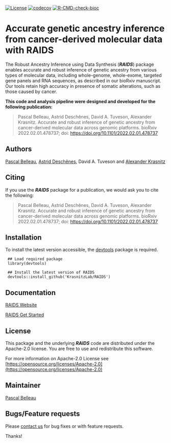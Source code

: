 <!-- badges: start -->
[![License](https://img.shields.io/badge/License-Apache_2.0-blue.svg)](https://opensource.org/licenses/Apache-2.0)
[![codecov](https://codecov.io/gh/krasnitzlab/RAIDS/branch/main/graph/badge.svg?token=LPFLOMUDVT)](https://codecov.io/gh/krasnitzlab/RAIDS)
[![R-CMD-check-bioc](https://github.com/krasnitzlab/RAIDS/actions/workflows/check-bioc.yaml/badge.svg)](https://github.com/krasnitzlab/RAIDS/actions/workflows/check-bioc.yaml)
<!-- badges: end -->


# Accurate genetic ancestry inference from cancer-derived molecular data with **RAIDS** #

The Robust Ancestry Inference using Data Synthesis (**_RAIDS_**) package 
enables accurate and robust inference of genetic 
ancestry from various types of molecular data, including whole-genome, 
whole-exome, targeted gene panels and RNA sequences, as described in our 
bioRxiv manuscript. Our tools retain high accuracy in presence of somatic 
alterations, such as those caused by cancer.

**This code and analysis pipeline were designed and developed for the following publication:**

>  Pascal Belleau, Astrid Deschênes, David A. Tuveson, Alexander Krasnitz. Accurate and robust inference of genetic ancestry from cancer-derived molecular data across genomic platforms. bioRxiv 2022.02.01.478737; doi: https://doi.org/10.1101/2022.02.01.478737 


## Authors ##

[Pascal Belleau](http://ca.linkedin.com/in/pascalbelleau "Pascal Belleau"),
[Astrid Desch&ecirc;nes](http://ca.linkedin.com/in/astriddeschenes "Astrid Desch&ecirc;nes"),
David A. Tuveson and
[Alexander Krasnitz](https://www.cshl.edu/research/faculty-staff/alexander-krasnitz/ "Alexander Krasnitz")


## Citing ##

If you use the **_RAIDS_** package for a publication, we would ask you to cite 
the following:

>  Pascal Belleau, Astrid Deschênes, David A. Tuveson, Alexander Krasnitz. Accurate and robust inference of genetic ancestry from cancer-derived molecular data across genomic platforms. bioRxiv 2022.02.01.478737; doi: https://doi.org/10.1101/2022.02.01.478737 


## Installation ##

To install the latest version accessible, the [devtools](https://cran.r-project.org/web/packages/devtools/index.html) 
package is required.

     ## Load required package
     library(devtools)

     ## Install the latest version of RAIDS
     devtools::install_github('KrasnitzLab/RAIDS')


## Documentation ##

[RAIDS Website](https://krasnitzlab.github.io/RAIDS/)

[RAIDS Get Started](https://krasnitzlab.github.io/RAIDS/articles/aicsPaper.html)


## License ##

This package and the underlying **_RAIDS_** code are distributed under 
the Apache-2.0 license. You are free to use and redistribute this software. 

For more information on Apache-2.0 License see
[https://opensource.org/licenses/Apache-2.0](https://opensource.org/licenses/Apache-2.0)



## Maintainer

[Pascal Belleau](https://github.com/belleau/ "Pascal Belleau")


## Bugs/Feature requests ##

Please [contact us](https://github.com/KrasnitzLab/RAIDS/issues) for bug fixes or with feature requests. 

Thanks!
